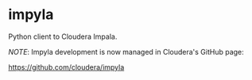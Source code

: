 # impyla

Python client to Cloudera Impala.


*NOTE*: Impyla development is now managed in Cloudera's GitHub page:

https://github.com/cloudera/impyla
